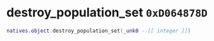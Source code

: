 # destroy_population_set `0xD064878D`

```lua
natives.object.destroy_population_set(_unk0 --[[ integer ]])
```